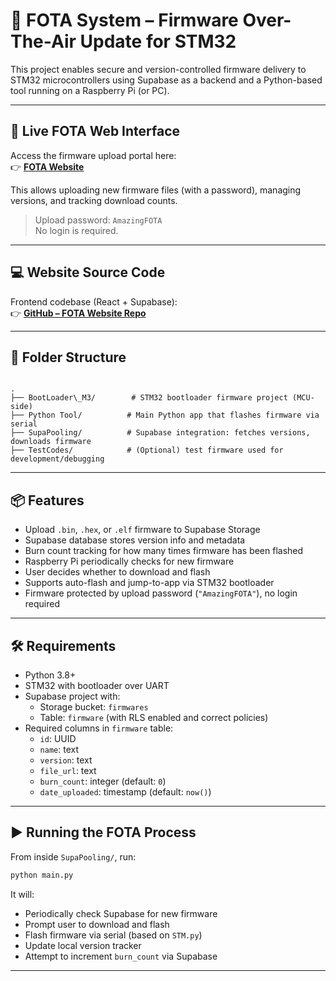 # 🔄 FOTA System – Firmware Over-The-Air Update for STM32

This project enables secure and version-controlled firmware delivery to STM32 microcontrollers using Supabase as a backend and a Python-based tool running on a Raspberry Pi (or PC).

---

## 🔗 Live FOTA Web Interface

Access the firmware upload portal here:  
👉 **[FOTA Website](https://preview--firmware-beacon-manager.lovable.app/)**

This allows uploading new firmware files (with a password), managing versions, and tracking download counts.

> Upload password: `AmazingFOTA`  
> No login is required.

---

## 💻 Website Source Code

Frontend codebase (React + Supabase):  
👉 **[GitHub – FOTA Website Repo](https://github.com/MahmodKhaleed/firmware-beacon-manager)**

---

## 📁 Folder Structure



```

.
├── BootLoader\_M3/        # STM32 bootloader firmware project (MCU-side)
├── Python Tool/          # Main Python app that flashes firmware via serial
├── SupaPooling/          # Supabase integration: fetches versions, downloads firmware
├── TestCodes/            # (Optional) test firmware used for development/debugging

````

---

## 📦 Features

- Upload `.bin`, `.hex`, or `.elf` firmware to Supabase Storage
- Supabase database stores version info and metadata
- Burn count tracking for how many times firmware has been flashed
- Raspberry Pi periodically checks for new firmware
- User decides whether to download and flash
- Supports auto-flash and jump-to-app via STM32 bootloader
- Firmware protected by upload password (`"AmazingFOTA"`), no login required

---

## 🛠️ Requirements

- Python 3.8+
- STM32 with bootloader over UART
- Supabase project with:
  - Storage bucket: `firmwares`
  - Table: `firmware` (with RLS enabled and correct policies)
- Required columns in `firmware` table:
  - `id`: UUID
  - `name`: text
  - `version`: text
  - `file_url`: text
  - `burn_count`: integer (default: `0`)
  - `date_uploaded`: timestamp (default: `now()`)

---

## ▶️ Running the FOTA Process

From inside `SupaPooling/`, run:

```bash
python main.py
```

It will:

* Periodically check Supabase for new firmware
* Prompt user to download and flash
* Flash firmware via serial (based on `STM.py`)
* Update local version tracker
* Attempt to increment `burn_count` via Supabase  

---